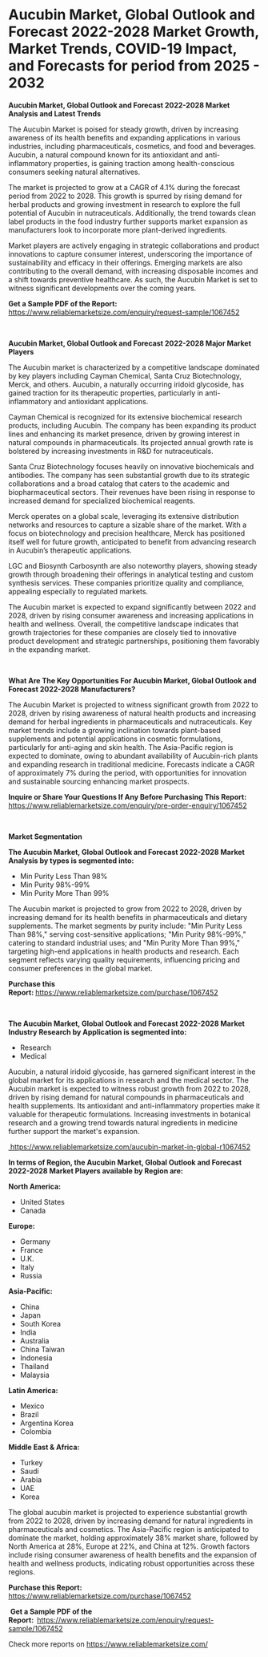 <p><h1>Aucubin Market, Global Outlook and Forecast 2022-2028 Market Growth, Market Trends, COVID-19 Impact, and Forecasts for period from 2025 - 2032</h1></p><p><strong>Aucubin Market, Global Outlook and Forecast 2022-2028 Market Analysis and Latest Trends</strong></p>
<p><p>The Aucubin Market is poised for steady growth, driven by increasing awareness of its health benefits and expanding applications in various industries, including pharmaceuticals, cosmetics, and food and beverages. Aucubin, a natural compound known for its antioxidant and anti-inflammatory properties, is gaining traction among health-conscious consumers seeking natural alternatives. </p><p>The market is projected to grow at a CAGR of 4.1% during the forecast period from 2022 to 2028. This growth is spurred by rising demand for herbal products and growing investment in research to explore the full potential of Aucubin in nutraceuticals. Additionally, the trend towards clean label products in the food industry further supports market expansion as manufacturers look to incorporate more plant-derived ingredients. </p><p>Market players are actively engaging in strategic collaborations and product innovations to capture consumer interest, underscoring the importance of sustainability and efficacy in their offerings. Emerging markets are also contributing to the overall demand, with increasing disposable incomes and a shift towards preventive healthcare. As such, the Aucubin Market is set to witness significant developments over the coming years.</p></p>
<p><strong>Get a Sample PDF of the Report:&nbsp;</strong> <a href="https://www.reliablemarketsize.com/enquiry/request-sample/1067452?utm_campaign=2384&utm_medium=2&utm_source=Github&utm_content=ia&utm_term=21032025&utm_id=aucubin-market-global-outlook-and-forecast-2022-2028">https://www.reliablemarketsize.com/enquiry/request-sample/1067452</a></p>
<p>&nbsp;</p>
<p><strong>Aucubin Market, Global Outlook and Forecast 2022-2028 Major Market Players</strong></p>
<p><p>The Aucubin market is characterized by a competitive landscape dominated by key players including Cayman Chemical, Santa Cruz Biotechnology, Merck, and others. Aucubin, a naturally occurring iridoid glycoside, has gained traction for its therapeutic properties, particularly in anti-inflammatory and antioxidant applications.</p><p>Cayman Chemical is recognized for its extensive biochemical research products, including Aucubin. The company has been expanding its product lines and enhancing its market presence, driven by growing interest in natural compounds in pharmaceuticals. Its projected annual growth rate is bolstered by increasing investments in R&D for nutraceuticals.</p><p>Santa Cruz Biotechnology focuses heavily on innovative biochemicals and antibodies. The company has seen substantial growth due to its strategic collaborations and a broad catalog that caters to the academic and biopharmaceutical sectors. Their revenues have been rising in response to increased demand for specialized biochemical reagents.</p><p>Merck operates on a global scale, leveraging its extensive distribution networks and resources to capture a sizable share of the market. With a focus on biotechnology and precision healthcare, Merck has positioned itself well for future growth, anticipated to benefit from advancing research in Aucubin’s therapeutic applications.</p><p>LGC and Biosynth Carbosynth are also noteworthy players, showing steady growth through broadening their offerings in analytical testing and custom synthesis services. These companies prioritize quality and compliance, appealing especially to regulated markets.</p><p>The Aucubin market is expected to expand significantly between 2022 and 2028, driven by rising consumer awareness and increasing applications in health and wellness. Overall, the competitive landscape indicates that growth trajectories for these companies are closely tied to innovative product development and strategic partnerships, positioning them favorably in the expanding market.</p></p>
<p>&nbsp;</p>
<p><strong>What Are The Key Opportunities For Aucubin Market, Global Outlook and Forecast 2022-2028 Manufacturers?</strong></p>
<p><p>The Aucubin Market is projected to witness significant growth from 2022 to 2028, driven by rising awareness of natural health products and increasing demand for herbal ingredients in pharmaceuticals and nutraceuticals. Key market trends include a growing inclination towards plant-based supplements and potential applications in cosmetic formulations, particularly for anti-aging and skin health. The Asia-Pacific region is expected to dominate, owing to abundant availability of Aucubin-rich plants and expanding research in traditional medicine. Forecasts indicate a CAGR of approximately 7% during the period, with opportunities for innovation and sustainable sourcing enhancing market prospects.</p></p>
<p><strong>Inquire or Share Your Questions If Any Before Purchasing This Report:</strong> <a href="https://www.reliablemarketsize.com/enquiry/pre-order-enquiry/1067452?utm_campaign=2384&utm_medium=2&utm_source=Github&utm_content=ia&utm_term=21032025&utm_id=aucubin-market-global-outlook-and-forecast-2022-2028">https://www.reliablemarketsize.com/enquiry/pre-order-enquiry/1067452</a></p>
<p>&nbsp;</p>
<p><strong>Market Segmentation</strong></p>
<p><strong>The Aucubin Market, Global Outlook and Forecast 2022-2028 Market Analysis by types is segmented into:</strong></p>
<p><ul><li>Min Purity Less Than 98%</li><li>Min Purity 98%-99%</li><li>Min Purity More Than 99%</li></ul></p>
<p><p>The Aucubin market is projected to grow from 2022 to 2028, driven by increasing demand for its health benefits in pharmaceuticals and dietary supplements. The market segments by purity include: "Min Purity Less Than 98%," serving cost-sensitive applications; "Min Purity 98%-99%," catering to standard industrial uses; and "Min Purity More Than 99%," targeting high-end applications in health products and research. Each segment reflects varying quality requirements, influencing pricing and consumer preferences in the global market.</p></p>
<p><strong>Purchase this Report:&nbsp;</strong><a href="https://www.reliablemarketsize.com/purchase/1067452?utm_campaign=2384&utm_medium=2&utm_source=Github&utm_content=ia&utm_term=21032025&utm_id=aucubin-market-global-outlook-and-forecast-2022-2028">https://www.reliablemarketsize.com/purchase/1067452</a></p>
<p>&nbsp;</p>
<p><strong>The Aucubin Market, Global Outlook and Forecast 2022-2028 Market Industry Research by Application is segmented into:</strong></p>
<p><ul><li>Research</li><li>Medical</li></ul></p>
<p><p>Aucubin, a natural iridoid glycoside, has garnered significant interest in the global market for its applications in research and the medical sector. The Aucubin market is expected to witness robust growth from 2022 to 2028, driven by rising demand for natural compounds in pharmaceuticals and health supplements. Its antioxidant and anti-inflammatory properties make it valuable for therapeutic formulations. Increasing investments in botanical research and a growing trend towards natural ingredients in medicine further support the market's expansion.</p></p>
<p><a href="https://www.reliablemarketsize.com/aucubin-market-in-global-r1067452?utm_campaign=2384&utm_medium=2&utm_source=Github&utm_content=ia&utm_term=21032025&utm_id=aucubin-market-global-outlook-and-forecast-2022-2028">&nbsp;https://www.reliablemarketsize.com/aucubin-market-in-global-r1067452</a></p>
<p><strong>In terms of Region, the Aucubin Market, Global Outlook and Forecast 2022-2028 Market Players available by Region are:</strong></p>
<p>
    <p> <strong> North America: </strong>
        <ul>
            <li>United States</li>
            <li>Canada</li>
        </ul>
        </p> 
    <p> <strong> Europe: </strong>
        <ul>
            <li>Germany</li>
            <li>France</li>
            <li>U.K.</li>
            <li>Italy</li>
            <li>Russia</li>
        </ul>
        </p> 
    <p> <strong> Asia-Pacific: </strong>
        <ul>
            <li>China</li>
            <li>Japan</li>
            <li>South Korea</li>
            <li>India</li>
            <li>Australia</li>
            <li>China Taiwan</li>
            <li>Indonesia</li>
            <li>Thailand</li>
            <li>Malaysia</li>
        </ul>
        </p> 
    <p> <strong> Latin America: </strong>
        <ul>
            <li>Mexico</li>
            <li>Brazil</li>
            <li>Argentina Korea</li>
            <li>Colombia</li>
        </ul>
        </p> 
    <p> <strong> Middle East & Africa: </strong>
        <ul>
            <li>Turkey</li>
            <li>Saudi</li>
            <li>Arabia</li>
            <li>UAE</li>
            <li>Korea</li>
        </ul>
    </p>
    </p>
<p><p>The global aucubin market is projected to experience substantial growth from 2022 to 2028, driven by increasing demand for natural ingredients in pharmaceuticals and cosmetics. The Asia-Pacific region is anticipated to dominate the market, holding approximately 38% market share, followed by North America at 28%, Europe at 22%, and China at 12%. Growth factors include rising consumer awareness of health benefits and the expansion of health and wellness products, indicating robust opportunities across these regions.</p></p>
<p><strong>Purchase this Report: </strong><a href="https://www.reliablemarketsize.com/purchase/1067452?utm_campaign=2384&utm_medium=2&utm_source=Github&utm_content=ia&utm_term=21032025&utm_id=aucubin-market-global-outlook-and-forecast-2022-2028">https://www.reliablemarketsize.com/purchase/1067452</a></p>
<p>&nbsp;<strong>Get a Sample PDF of the Report:&nbsp;&nbsp;</strong><a href="https://www.reliablemarketsize.com/enquiry/request-sample/1067452?utm_campaign=2384&utm_medium=2&utm_source=Github&utm_content=ia&utm_term=21032025&utm_id=aucubin-market-global-outlook-and-forecast-2022-2028">https://www.reliablemarketsize.com/enquiry/request-sample/1067452</a></p>
<p><strong></strong></p>
<p>Check more reports on <a href="https://www.reliablemarketsize.com/?utm_campaign=2384&utm_medium=2&utm_source=Github&utm_content=ia&utm_term=21032025&utm_id=aucubin-market-global-outlook-and-forecast-2022-2028">https://www.reliablemarketsize.com/</a></p>